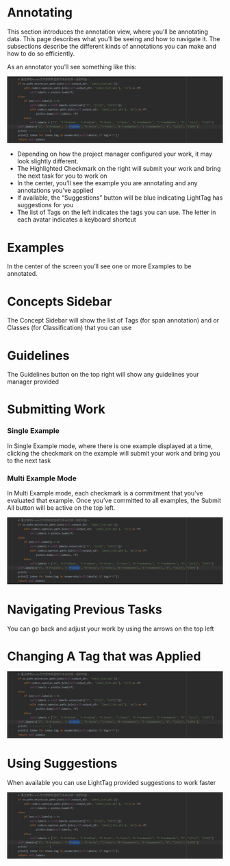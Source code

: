# Annotating

This section introduces the annotation view, where you’ll be annotating data. This page describes what you’ll be seeing and how to navigate it. The subsections describe the different kinds of annotations you can make and how to do so efficiently.

As an annotator you’ll see something like this:

![screen shot](test.png ':width=100% height=400px')

* Depending on how the project manager configured your work, it may look slightly different.
* The Highlighted Checkmark on the right will submit your work and bring the next task for you to work on
* In the center, you’ll see the example you are annotating and any annotations you’ve applied
* If available, the “Suggestions” button will be blue indicating LightTag has suggestions for you
* The list of Tags on the left indicates the tags you can use. The letter in each avatar indicates a keyboard shortcut

# Examples

In the center of the screen you’ll see one or more Examples to be annotated.

# Concepts Sidebar

The Concept Sidebar will show the list of Tags (for span annotation) and or Classes (for Classification) that you can use

# Guidelines

The Guidelines button on the top right will show any guidelines your manager provided

# Submitting Work

### Single Example

In Single Example mode, where there is one example displayed at a time, clicking the checkmark on the example will submit your work and bring you to the next task

### Multi Example Mode

In Multi Example mode, each checkmark is a commitment that you’ve evaluated that example. Once you’ve committed to all examples, the Submit All button will be active on the top left.

![gif]( test.png ':width=100% height=400px')


# Navigating Previous Tasks

You can go back and adjust your work by using the arrows on the top left

# Changing A Tag that was Applied

![gif]( test.png ':width=50% height=400px')

# Using Suggestions

When available you can use LightTag provided suggestions to work faster

![gif]( test.png ':width=50% height=400px')


